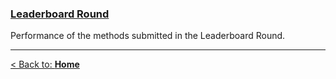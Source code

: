 <!-- ### [**Final Round**](#)
Performance of the final methods submitted in the Final Round (along with each team's writeup). -->

### [**Leaderboard Round**](#!Synapse:syn25829070/wiki/611106) 
Performance of the methods submitted in the Leaderboard Round.

---

[< Back to: **Home**](#!Synapse:syn25829070/wiki/)
